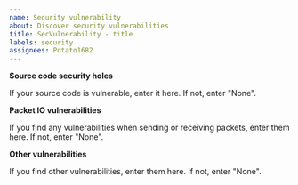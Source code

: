 ```yaml
---
name: Security vulnerability
about: Discover security vulnerabilities
title: SecVulnerability - title
labels: security
assignees: Potato1682
---
```


**Source code security holes**

If your source code is vulnerable, enter it here. If not, enter "None".

**Packet IO vulnerabilities**

If you find any vulnerabilities when sending or receiving packets, enter them here. If not, enter "None".

**Other vulnerabilities**

If you find other vulnerabilities, enter them here. If not, enter "None".
